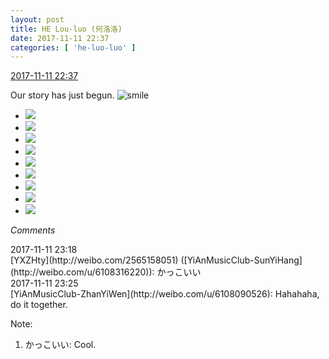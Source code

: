 ```yaml
---
layout: post
title: HE Lou-luo (何洛洛)
date: 2017-11-11 22:37
categories: [ 'he-luo-luo' ]
---
```


<div class="weibo-info">
  <a href="https://weibo.com/6117570574/FuDOo9Iaj">2017-11-11 22:37</a>
</div>

Our story has just begun. ![smile](https://img.t.sinajs.cn/t4/appstyle/expression/ext/normal/5c/huanglianwx_org.gif)

<!-- more -->

<ul class="weibo-pic-list-3">
  <li class="weibo-pic">
    <a href="https://wx3.sinaimg.cn/mw690/006G0Hz8gy1fleisv295mj314a1zku0y.jpg"><img src="https://wx3.sinaimg.cn/thumb150/006G0Hz8gy1fleisv295mj314a1zku0y.jpg" /></a>
  </li>
  <li class="weibo-pic">
    <a href="https://wx2.sinaimg.cn/mw690/006G0Hz8gy1fleitdf8h1j314a1zku0y.jpg"><img src="https://wx2.sinaimg.cn/thumb150/006G0Hz8gy1fleitdf8h1j314a1zku0y.jpg" /></a>
  </li>
  <li class="weibo-pic">
    <a href="https://wx4.sinaimg.cn/mw690/006G0Hz8gy1fleitqs7yvj314a1zk7wi.jpg"><img src="https://wx4.sinaimg.cn/thumb150/006G0Hz8gy1fleitqs7yvj314a1zk7wi.jpg" /></a>
  </li>
  <li class="weibo-pic">
    <a href="https://wx4.sinaimg.cn/mw690/006G0Hz8gy1fleisc4i02j314a1zke82.jpg"><img src="https://wx4.sinaimg.cn/thumb150/006G0Hz8gy1fleisc4i02j314a1zke82.jpg" /></a>
  </li>
  <li class="weibo-pic">
    <a href="https://wx3.sinaimg.cn/mw690/006G0Hz8gy1fleitx0f5ej314a1zku0y.jpg"><img src="https://wx3.sinaimg.cn/thumb150/006G0Hz8gy1fleitx0f5ej314a1zku0y.jpg" /></a>
  </li>
  <li class="weibo-pic">
    <a href="https://wx4.sinaimg.cn/mw690/006G0Hz8gy1fleiu3ydkej314a1zkkjn.jpg"><img src="https://wx4.sinaimg.cn/thumb150/006G0Hz8gy1fleiu3ydkej314a1zkkjn.jpg" /></a>
  </li>
  <li class="weibo-pic">
    <a href="https://wx1.sinaimg.cn/mw690/006G0Hz8gy1fleiuapc58j314a1zkkjn.jpg"><img src="https://wx1.sinaimg.cn/thumb150/006G0Hz8gy1fleiuapc58j314a1zkkjn.jpg" /></a>
  </li>
  <li class="weibo-pic">
    <a href="https://wx1.sinaimg.cn/mw690/006G0Hz8gy1fleiufgv6zj314a1zknpe.jpg"><img src="https://wx1.sinaimg.cn/thumb150/006G0Hz8gy1fleiufgv6zj314a1zknpe.jpg" /></a>
  </li>
  <li class="weibo-pic">
    <a href="https://wx2.sinaimg.cn/mw690/006G0Hz8gy1fleiukphjtj314a1hqnpe.jpg"><img src="https://wx2.sinaimg.cn/thumb150/006G0Hz8gy1fleiukphjtj314a1hqnpe.jpg" /></a>
  </li>
</ul>

*Comments*

<div class="weibo-info">2017-11-11 23:18</div>
[YXZHty](http://weibo.com/2565158051) ([YiAnMusicClub-SunYiHang](http://weibo.com/u/6108316220)): かっこいい

<div class="weibo-info">2017-11-11 23:25</div>
[YiAnMusicClub-ZhanYiWen](http://weibo.com/u/6108090526): Hahahaha, do it together.

Note:
1. かっこいい: Cool.
